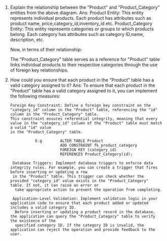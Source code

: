 1. Explain the relationship between the "Product" and "Product_Category" entities from the above diagram.
Ans: Product Entity: This entity represents individual products. Each product has attributes such as product name, price,category_id,inventory_id etc.
     Product_Category Entity: This entity represents categories or groups to which products belong. Each category has attributes such as category ID,name, description, etc.

     Now, in terms of their relationship:

   The "Product_Category" table serves as a reference for  "Product" table links individual products to their respective categories through the use of foreign key relationships.
     
2. How could you ensure that each product in the "Product" table has a valid category assigned to it?
   Ans: To ensure that each product in the "Product" table has a valid category assigned to it, you can implement the following measures:

       Foreign Key Constraint: Define a foreign key constraint on the "category_id" column in the "Product" table, referencing the "id" column in the "Product_Category" table.
       This constraint ensures referential integrity, meaning that every value in the "category_id" column of the "Product" table must match a valid "id" value
       in the "Product_Category" table.

                  E.g        ALTER TABLE Product
                             ADD CONSTRAINT fk_product_category
                             FOREIGN KEY (category_id)
                             REFERENCES Product_Category(id);
   
        Database Triggers: Implement database triggers to enforce data integrity rules. For example, you can create a trigger that fires before inserting or updating a row
        in the "Product" table. This trigger can check whether the provided "category_id" value exists in the "Product_Category" table. If not, it can raise an error or
         take appropriate action to prevent the operation from completing.

        Application-Level Validation: Implement validation logic in your application code to ensure that each product added or updated includes a valid category ID.
         Before inserting or updating a product record in the database, the application can query the "Product_Category" table to verify the existence of the
         specified category ID. If the category ID is invalid, the application can reject the operation and provide feedback to the user.

   
